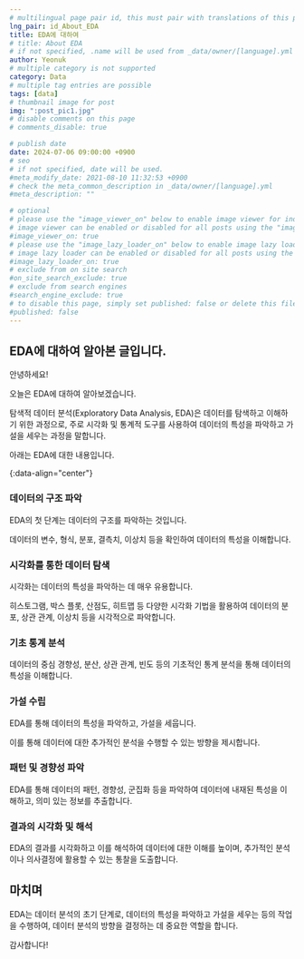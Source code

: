 ```yaml
---
# multilingual page pair id, this must pair with translations of this page. (This name must be unique)
lng_pair: id_About_EDA
title: EDA에 대하여
# title: About EDA
# if not specified, .name will be used from _data/owner/[language].yml
author: Yeonuk
# multiple category is not supported
category: Data
# multiple tag entries are possible
tags: [data]
# thumbnail image for post
img: ":post_pic1.jpg"
# disable comments on this page
# comments_disable: true

# publish date
date: 2024-07-06 09:00:00 +0900
# seo
# if not specified, date will be used.
#meta_modify_date: 2021-08-10 11:32:53 +0900
# check the meta_common_description in _data/owner/[language].yml
#meta_description: ""

# optional
# please use the "image_viewer_on" below to enable image viewer for individual pages or posts (_posts/ or [language]/_posts folders).
# image viewer can be enabled or disabled for all posts using the "image_viewer_posts: true" setting in _data/conf/main.yml.
#image_viewer_on: true
# please use the "image_lazy_loader_on" below to enable image lazy loader for individual pages or posts (_posts/ or [language]/_posts folders).
# image lazy loader can be enabled or disabled for all posts using the "image_lazy_loader_posts: true" setting in _data/conf/main.yml.
#image_lazy_loader_on: true
# exclude from on site search
#on_site_search_exclude: true
# exclude from search engines
#search_engine_exclude: true
# to disable this page, simply set published: false or delete this file
#published: false
---
```


<!-- outline-start -->

## EDA에 대하여 알아본 글입니다.

안녕하세요!

오늘은 EDA에 대하여 알아보겠습니다.

탐색적 데이터 분석(Exploratory Data Analysis, EDA)은 데이터를 탐색하고 이해하기 위한 과정으로, 주로 시각화 및 통계적 도구를 사용하여 데이터의 특성을 파악하고 가설을 세우는 과정을 말합니다.

아래는 EDA에 대한 내용입니다.

{:data-align="center"}

<!-- outline-end -->

### 데이터의 구조 파악

EDA의 첫 단계는 데이터의 구조를 파악하는 것입니다.

데이터의 변수, 형식, 분포, 결측치, 이상치 등을 확인하여 데이터의 특성을 이해합니다.

### 시각화를 통한 데이터 탐색

시각화는 데이터의 특성을 파악하는 데 매우 유용합니다.

히스토그램, 박스 플롯, 산점도, 히트맵 등 다양한 시각화 기법을 활용하여 데이터의 분포, 상관 관계, 이상치 등을 시각적으로 파악합니다.

### 기초 통계 분석

데이터의 중심 경향성, 분산, 상관 관계, 빈도 등의 기초적인 통계 분석을 통해 데이터의 특성을 이해합니다.

### 가설 수립

EDA를 통해 데이터의 특성을 파악하고, 가설을 세웁니다.

이를 통해 데이터에 대한 추가적인 분석을 수행할 수 있는 방향을 제시합니다.

### 패턴 및 경향성 파악

EDA를 통해 데이터의 패턴, 경향성, 군집화 등을 파악하여 데이터에 내재된 특성을 이해하고, 의미 있는 정보를 추출합니다.

### 결과의 시각화 및 해석

EDA의 결과를 시각화하고 이를 해석하여 데이터에 대한 이해를 높이며, 추가적인 분석이나 의사결정에 활용할 수 있는 통찰을 도출합니다.

## 마치며

EDA는 데이터 분석의 초기 단계로, 데이터의 특성을 파악하고 가설을 세우는 등의 작업을 수행하여, 데이터 분석의 방향을 결정하는 데 중요한 역할을 합니다.

감사합니다!
